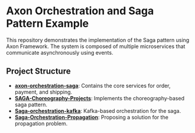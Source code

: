 # Axon Orchestration and Saga Pattern Example

This repository demonstrates the implementation of the Saga pattern using Axon Framework. The system is composed of multiple microservices that communicate asynchronously using events.

## Project Structure

- **[axon-orchestration-saga](https://github.com/ImCoderz/saga-pattern-projects/tree/main/axon-orchestration-saga)**: Contains the core services for order, payment, and shipping.
- **[SAGA-Choreography-Projects](https://github.com/ImCoderz/saga-pattern-projects/tree/main/SAGA-Choreography-Projects)**: Implements the choreography-based saga pattern.
- **[Saga-orchestration-kafka](https://github.com/ImCoderz/saga-pattern-projects/tree/main/Saga-orchestration-kafka)**: Kafka-based orchestration for the saga.
- **[Saga-Orchestration-Propagation](https://github.com/ImCoderz/saga-pattern-projects/tree/main/Saga-Orchestration-Propagation)**: Proposing a solution for the propagation problem.
